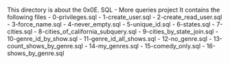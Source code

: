 This directory is about the 0x0E. SQL - More queries project
It contains the following files
    - 0-privileges.sql
    - 1-create_user.sql
    - 2-create_read_user.sql
    - 3-force_name.sql
    - 4-never_empty.sql
    - 5-unique_id.sql
    - 6-states.sql
    - 7-cities.sql
    - 8-cities_of_california_subquery.sql
    - 9-cities_by_state_join.sql
    - 10-genre_id_by_show.sql
    - 11-genre_id_all_shows.sql
    - 12-no_genre.sql
    - 13-count_shows_by_genre.sql
    - 14-my_genres.sql
    - 15-comedy_only.sql
    - 16-shows_by_genre.sql
